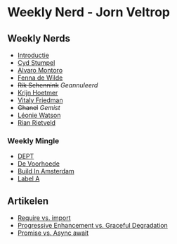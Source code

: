 # Weekly Nerd - Jorn Veltrop

## Weekly Nerds
-   [Introductie](https://github.com/jornveltrop/weekly-nerd/wiki/Weekly-Nerds)
-   [Cyd Stumpel](https://github.com/jornveltrop/weekly-nerd/wiki/Cyd-Stumpel)
-   [Alvaro Montoro](https://github.com/jornveltrop/weekly-nerd/wiki/Alvaro-Montoro)
-   [Fenna de Wilde](https://github.com/jornveltrop/weekly-nerd/wiki/Fenna-de-Wilde)
-   <s>Rik Schennink</s> *Geannuleerd*
-   [Krijn Hoetmer](https://github.com/jornveltrop/weekly-nerd/wiki/Krijn-Hoetmer)
-   [Vitaly Friedman](https://github.com/jornveltrop/weekly-nerd/wiki/Vitaly-Friedman)
-   <s>Chanel</s> *Gemist*
-   [Léonie Watson](https://github.com/jornveltrop/weekly-nerd/wiki/Léonie-Watson)
-   [Rian Rietveld](https://github.com/jornveltrop/weekly-nerd/wiki/Rian-Rietveld)

### Weekly Mingle
-   [DEPT](https://github.com/jornveltrop/weekly-nerd/wiki/DEPT)
-   [De Voorhoede](https://github.com/jornveltrop/weekly-nerd/wiki/De-Voorhoede)
-   [Build In Amsterdam](https://github.com/jornveltrop/weekly-nerd/wiki/Build-In-Amsterdam)
-   [Label A](https://github.com/jornveltrop/weekly-nerd/wiki/Label-A)


## Artikelen
-   [Require vs. import](https://github.com/jornveltrop/weekly-nerd/wiki/Require-vs-import)
-   [Progressive Enhancement vs. Graceful Degradation](https://github.com/jornveltrop/weekly-nerd/wiki/PE-vs-GD)
-   [Promise vs. Async await](https://github.com/jornveltrop/weekly-nerd/wiki/promise-vs-async-await)

